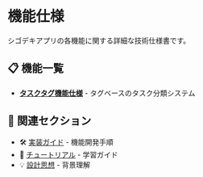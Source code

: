 # 機能仕様

シゴデキアプリの各機能に関する詳細な技術仕様書です。

## 📋 機能一覧

- [**タスクタグ機能仕様**](./task-tags-specification.md) - タグベースのタスク分類システム

## 🔗 関連セクション

- 🛠️ [実装ガイド](../../guides/development/) - 機能開発手順  
- 📖 [チュートリアル](../../tutorials/) - 学習ガイド
- 💡 [設計思想](../../explanation/) - 背景理解